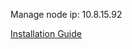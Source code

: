 Manage node ip: 10.8.15.92

[Installation Guide](https://www.slothparadise.com/how-to-install-slurm-on-centos-7-cluster/)